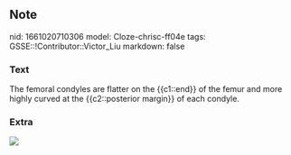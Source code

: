 ## Note
nid: 1661020710306
model: Cloze-chrisc-ff04e
tags: GSSE::!Contributor::Victor_Liu
markdown: false

### Text
The femoral condyles are flatter on the {{c1::end}} of the femur and more highly curved at the {{c2::posterior margin}} of each condyle.

### Extra
<img src="paste-637036f513b0883335d6e102432f0d9464863ac8.jpg">
